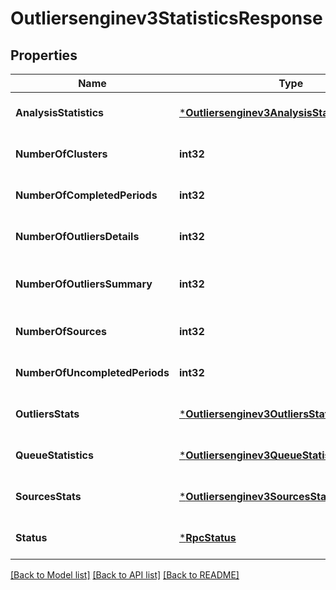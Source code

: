 # Outliersenginev3StatisticsResponse

## Properties
Name | Type | Description | Notes
------------ | ------------- | ------------- | -------------
**AnalysisStatistics** | [***Outliersenginev3AnalysisStatisticsMessage**](outliersenginev3AnalysisStatisticsMessage.md) |  | [optional] [default to null]
**NumberOfClusters** | **int32** | Number of clusters. | [optional] [default to null]
**NumberOfCompletedPeriods** | **int32** | Number of completed periods. | [optional] [default to null]
**NumberOfOutliersDetails** | **int32** | Number of outliers in details table. | [optional] [default to null]
**NumberOfOutliersSummary** | **int32** | Number of outliers in summary table. | [optional] [default to null]
**NumberOfSources** | **int32** | Number of sources. | [optional] [default to null]
**NumberOfUncompletedPeriods** | **int32** | Number of uncompleted periods. | [optional] [default to null]
**OutliersStats** | [***Outliersenginev3OutliersStats**](outliersenginev3OutliersStats.md) |  | [optional] [default to null]
**QueueStatistics** | [***Outliersenginev3QueueStatisticsMessage**](outliersenginev3QueueStatisticsMessage.md) |  | [optional] [default to null]
**SourcesStats** | [***Outliersenginev3SourcesStats**](outliersenginev3SourcesStats.md) |  | [optional] [default to null]
**Status** | [***RpcStatus**](rpcStatus.md) |  | [optional] [default to null]

[[Back to Model list]](../README.md#documentation-for-models) [[Back to API list]](../README.md#documentation-for-api-endpoints) [[Back to README]](../README.md)

